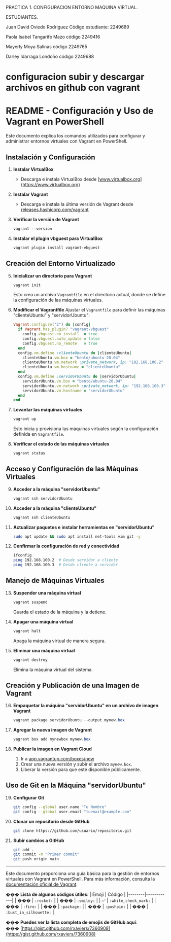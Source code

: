 PRACTICA 1. CONFIGURACION ENTORNO MAQUINA VIRTUAL.

ESTUDIANTES.

Juan David Oviedo Rodriguez Código estudiante: 2249689

Paola Isabel Tangarife Mazo código 2249416

Mayerly Moya Salinas código 2249765

Darley Idarraga Londoño código 2249688



# configuracion subir y descargar archivos en github con vagrant

# README - Configuración y Uso de Vagrant en PowerShell

Este documento explica los comandos utilizados para configurar y administrar entornos virtuales con Vagrant en PowerShell.

## Instalación y Configuración

1. **Instalar VirtualBox**
   - Descarga e instala VirtualBox desde [www.virtualbox.org](https://www.virtualbox.org)

2. **Instalar Vagrant**
   - Descarga e instala la última versión de Vagrant desde [releases.hashicorp.com/vagrant](https://releases.hashicorp.com/vagrant/)

3. **Verificar la versión de Vagrant**
   ```powershell
   vagrant --version
   ```

4. **Instalar el plugin vbguest para VirtualBox**
   ```powershell
   vagrant plugin install vagrant-vbguest
   ```

## Creación del Entorno Virtualizado

5. **Inicializar un directorio para Vagrant**
   ```powershell
   vagrant init
   ```
   Esto crea un archivo `Vagrantfile` en el directorio actual, donde se define la configuración de las máquinas virtuales.

6. **Modificar el Vagrantfile**
   Ajustar el `Vagrantfile` para definir las máquinas "clienteUbuntu" y "servidorUbuntu":
   
   ```ruby
   Vagrant.configure("2") do |config|
     if Vagrant.has_plugin? "vagrant-vbguest"
       config.vbguest.no_install  = true
       config.vbguest.auto_update = false
       config.vbguest.no_remote   = true
     end
     config.vm.define :clienteUbuntu do |clienteUbuntu|
       clienteUbuntu.vm.box = "bento/ubuntu-20.04"
       clienteUbuntu.vm.network :private_network, ip: "192.168.100.2"
       clienteUbuntu.vm.hostname = "clienteUbuntu"
     end
     config.vm.define :servidorUbuntu do |servidorUbuntu|
       servidorUbuntu.vm.box = "bento/ubuntu-20.04"
       servidorUbuntu.vm.network :private_network, ip: "192.168.100.3"
       servidorUbuntu.vm.hostname = "servidorUbuntu"
     end
   end
   ```

7. **Levantar las máquinas virtuales**
   ```powershell
   vagrant up
   ```
   Esto inicia y provisiona las máquinas virtuales según la configuración definida en `Vagrantfile`.

8. **Verificar el estado de las máquinas virtuales**
   ```powershell
   vagrant status
   ```

## Acceso y Configuración de las Máquinas Virtuales

9. **Acceder a la máquina "servidorUbuntu"**
   ```powershell
   vagrant ssh servidorUbuntu
   ```

10. **Acceder a la máquina "clienteUbuntu"**
    ```powershell
    vagrant ssh clienteUbuntu
    ```

11. **Actualizar paquetes e instalar herramientas en "servidorUbuntu"**
    ```bash
    sudo apt update && sudo apt install net-tools vim git -y
    ```

12. **Confirmar la configuración de red y conectividad**
    ```bash
    ifconfig
    ping 192.168.100.2  # Desde servidor a cliente
    ping 192.168.100.3  # Desde cliente a servidor
    ```

## Manejo de Máquinas Virtuales

13. **Suspender una máquina virtual**
    ```powershell
    vagrant suspend
    ```
    Guarda el estado de la máquina y la detiene.

14. **Apagar una máquina virtual**
    ```powershell
    vagrant halt
    ```
    Apaga la máquina virtual de manera segura.

15. **Eliminar una máquina virtual**
    ```powershell
    vagrant destroy
    ```
    Elimina la máquina virtual del sistema.

## Creación y Publicación de una Imagen de Vagrant

16. **Empaquetar la máquina "servidorUbuntu" en un archivo de imagen Vagrant**
    ```powershell
    vagrant package servidorUbuntu --output mynew.box
    ```

17. **Agregar la nueva imagen de Vagrant**
    ```powershell
    vagrant box add mynewbox mynew.box
    ```

18. **Publicar la imagen en Vagrant Cloud**
    1. Ir a [app.vagrantup.com/boxes/new](https://app.vagrantup.com/boxes/new)
    2. Crear una nueva versión y subir el archivo `mynew.box`.
    3. Liberar la versión para que esté disponible públicamente.

## Uso de Git en la Máquina "servidorUbuntu"

19. **Configurar Git**
    ```bash
    git config --global user.name "Tu Nombre"
    git config --global user.email "tuemail@example.com"
    ```

20. **Clonar un repositorio desde GitHub**
    ```bash
    git clone https://github.com/usuario/repositorio.git
    ```

21. **Subir cambios a GitHub**
    ```bash
    git add .
    git commit -m "Primer commit"
    git push origin main
    ```

---

Este documento proporciona una guía básica para la gestión de entornos virtuales con Vagrant en PowerShell. Para más información, consulta la [documentación oficial de Vagrant](https://www.vagrantup.com/docs).




��� **Lista de algunos códigos útiles**:
| Emoji | Código |
|--------|------------|
| ��� | `:rocket:` |
| ��� | `:smiley:` |
| ✅ | `:white_check_mark:` |
| ��� | `:fire:` |
| ��� | `:package:` |
| ��� | `:pushpin:` |
| ��� | `:bust_in_silhouette:` |

��� **Puedes ver la lista completa de emojis de GitHub aquí**:  
��� [https://gist.github.com/rxaviers/7360908](https://gist.github.com/rxaviers/7360908)



